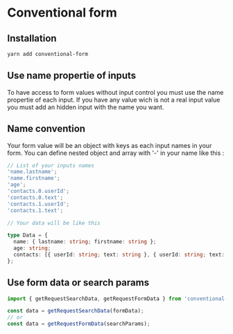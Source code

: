 # Conventional form

## Installation

```bash
yarn add conventional-form
```

## Use name propertie of inputs

To have access to form values without input control you must use the name propertie of each input.
If you have any value wich is not a real input value you must add an hidden input with the name you want.

## Name convention

Your form value will be an object with keys as each input names in your form.
You can define nested object and array with '-' in your name like this :

```ts
// List of your inputs names
'name.lastname';
'name.firstname';
'age';
'contacts.0.userId';
'contacts.0.text';
'contacts.1.userId';
'contacts.1.text';

// Your data will be like this

type Data = {
  name: { lastname: string; firstname: string };
  age: string;
  contacts: [{ userId: string; text: string }, { userId: string; text: string }];
};
```

## Use form data or search params

```ts
import { getRequestSearchData, getRequestFormData } from 'conventional-form';

const data = getRequestSearchData(formData);
// or
const data = getRequestFormData(searchParams);
```
